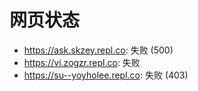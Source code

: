 # 网页状态
- https://ask.skzey.repl.co: 失败 (500)
- https://vi.zogzr.repl.co: 失败
- https://su--yoyholee.repl.co: 失败 (403)
